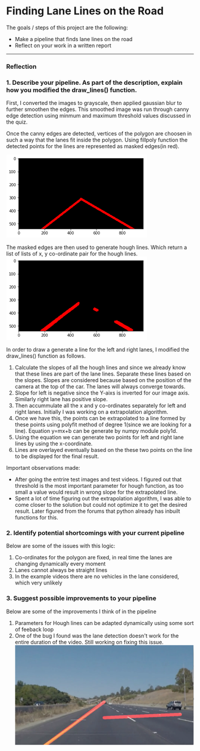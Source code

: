 # **Finding Lane Lines on the Road** 

The goals / steps of this project are the following:
* Make a pipeline that finds lane lines on the road
* Reflect on your work in a written report


[//]: # (Image References)

[image1]: ./examples/grayscale.jpg "Grayscale"
[image2]: ./examples/region_interest.jpg "Region of interest for lane finding"
[image3]: ./examples/hough_transform.png "Hough Transform"
[image4]: ./examples/error_detection.png "Error in lane detection"

---

### Reflection

### 1. Describe your pipeline. As part of the description, explain how you modified the draw_lines() function.

First, I converted the images to grayscale, then applied gaussian blur to further smoothen the edges. This smoothed image was run through canny edge detection using minmum and maximum threshold values discussed in the quiz.

Once the canny edges are detected, vertices of the polygon are choosen in such a way that the lanes fit inside the polygon. Using fillpoly function the detected points for the lines are represented as masked edges(in red).

![alt text][image2]

The masked edges are then used to generate hough lines. Which return a list of lists of x, y co-ordinate pair for the hough lines.
![alt text][image3]

In order to draw a generate a line for the left and right lanes, I modified the draw_lines() function as follows.
1) Calculate the slopes of all the hough lines and since we already know that these lines are part of the lane lines. Separate these lines based on the slopes. Slopes are considered because based on the position of the camera at the top of the car. The lanes will always converge towards.
2) Slope for left is negative since the Y-aixs is inverted for our image axis. Similarly right lane has positive slope.
3) Then accummulate all the x and y co-ordinates separately for left and right lanes. Initially I was working on a extrapolation algorithm.
4) Once we have this, the points can be extrapolated to a line formed by these points using polyfit method of degree 1(since we are looking for a line). Equation y=mx+b can be generate by numpy module poly1d.
5) Using the equation we can generate two points for left and right lane lines by using the x-coordinate.
6) Lines are overlayed eventually based on the these two points on the line to be displayed for the final result.


Important observations made:
- After going the entrire test images and test videos. I figured out that threshold is the most important parameter for hough function, as too small a value would result in wrong slope for the extrapolated line.
- Spent a lot of time figuring out the extrapolation algorithm, I was able to come closer to the solution but could not optimize it to get the desired result. Later figured from the forums that python already has inbuilt functions for this. 

### 2. Identify potential shortcomings with your current pipeline


Below are some of the issues with this logic:
1) Co-ordinates for the polygon are fixed, in real time the lanes are changing dynamically every moment
2) Lanes cannot always be straight lines
3) In the example videos there are no vehicles in the lane considered, which very unlikely


### 3. Suggest possible improvements to your pipeline

Below are some of the improvements I think of in the pipeline
1) Parameters for Hough lines can be adapted dynamically using some sort of feeback loop 
2) One of the bug I found was the lane detection doesn't work for the entire duration of the video. Still working on fixing this issue.
![alt text][image4]
